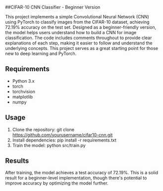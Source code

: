 ##CIFAR-10 CNN Classifier - Beginner Version

This project implements a simple Convolutional Neural Network (CNN) using PyTorch to classify images from the CIFAR-10 dataset, achieving 72.19% accuracy on the test set. Designed as a beginner-friendly version, the model helps users understand how to build a CNN for image classification. The code includes comments throughout to provide clear explanations of each step, making it easier to follow and understand the underlying concepts. This project serves as a great starting point for those new to deep learning and PyTorch.

## Requirements
- Python 3.x
- torch
- torchvision
- matplotlib
- numpy

## Usage
1. Clone the repository:
	git clone https://github.com/yourusername/cifar10-cnn.git
2. Install dependencies:
	pip install -r requirements.txt
3. Train the model:
	python src/train.py

## Results
After training, the model achieves a test accuracy of 72.19%.
This is a solid result for a beginner-level implementation, though there's potential to improve accuracy by optimizing the model further. 
